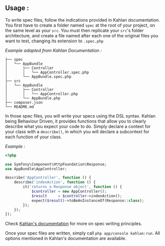 ## Usage :

To write spec files, follow the indications provided in Kahlan documentation.
You first have to create a folder named `spec` at the root of your project, on the same level as your `src`.
You must then replicate your `src`'s folder architecture, and create a file named after each one of the original files you want to test, changing its extension to `.spec.php`

*Example adapted from Kahlan Documentation :*
```
├── spec
│   └── AppBundle
│       ├── Controller
│       │   └── AppController.spec.php
│       └── AppBundle.spec.php
├── src
│   └── AppBundle
│       ├── Controller
│       │   └── AppController.php
│       └── AppBundle.php
├── composer.json
└── README.md
```

In those spec files, you will write your specs using the DSL syntax. Kahlan being Behaviour Driven, it provides functions that allow you to clearly describe what you expect your code to do.
Simply declare a context for your class with a `describe()`, in which you will declare a subcontext for each function of your class.

*Example :*
```php
<?php

use Symfony\Component\HttpFoundation\Response;
use AppBundle\AppController;

describe('AppController', function () {
    describe('indexAction', function () {
        it('returns a Response object', function () {
            $controller = new AppController();
            $result     = $controller->indexAction();
            expect($result)->toBeAnInstanceOf(Response::class);
        });
    });
});
```

Check [Kahlan's documentation](https://kahlan.github.io/docs/) for more on spec writing principles.

Once your spec files are written, simply call `php app/console kahlan:run`. All options mentioned in Kahlan's documentation  are available.

